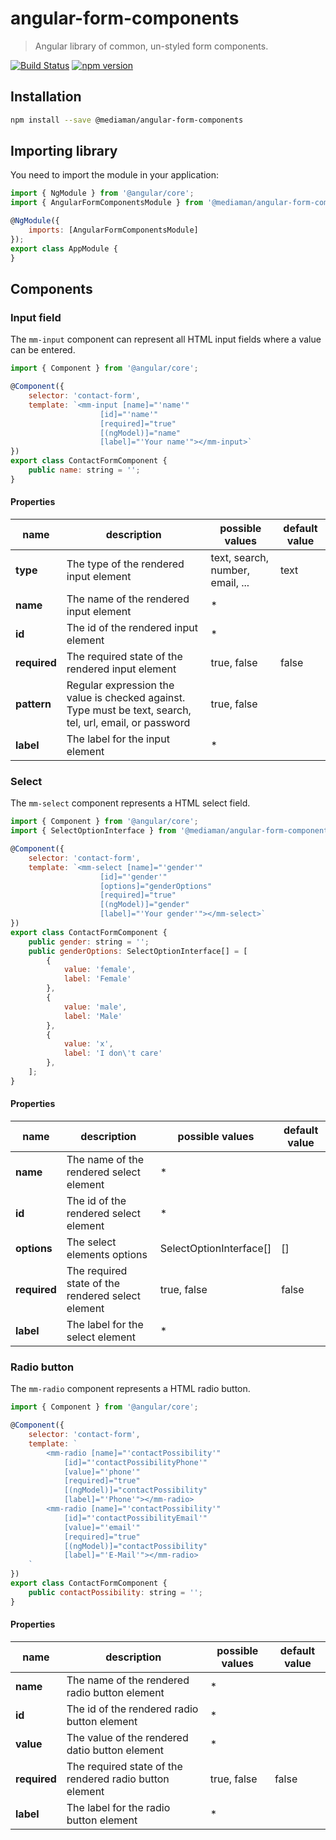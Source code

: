 # angular-form-components

> Angular library of common, un-styled form components.

[![Build Status](https://travis-ci.org/mediamanDE/angular-form-components.svg?branch=master)](https://travis-ci.org/mediamanDE/angular-form-components)
[![npm version](https://badge.fury.io/js/%40mediaman%2Fangular-form-components.svg)](https://badge.fury.io/js/%40mediaman%2Fangular-form-components)

## Installation

```bash
npm install --save @mediaman/angular-form-components
```

## Importing library

You need to import the module in your application:

```javascript
import { NgModule } from '@angular/core';
import { AngularFormComponentsModule } from '@mediaman/angular-form-components';

@NgModule({
    imports: [AngularFormComponentsModule]
});
export class AppModule {
}
```

## Components

### Input field

The `mm-input` component can represent all HTML input fields where a value can be entered.

```javascript
import { Component } from '@angular/core';

@Component({
    selector: 'contact-form',
    template: `<mm-input [name]="'name'"
                    [id]="'name'"
                    [required]="true"
                    [(ngModel)]="name"
                    [label]="'Your name'"></mm-input>`
})
export class ContactFormComponent {
    public name: string = '';
}
```

#### Properties

| **name** | description | possible values | default value |
|----------|-------------|-----------------|---------------|
| **type** | The type of the rendered input element | text, search, number, email, ... | text |
| **name** | The name of the rendered input element | * ||
| **id** | The id of the rendered input element | * ||
| **required** | The required state of the rendered input element | true, false | false |
| **pattern** | Regular expression the value is checked against. Type must be text, search, tel, url, email, or password | true, false ||
| **label** | The label for the input element | * ||

### Select

The `mm-select` component represents a HTML select field.

```javascript
import { Component } from '@angular/core';
import { SelectOptionInterface } from '@mediaman/angular-form-components';

@Component({
    selector: 'contact-form',
    template: `<mm-select [name]="'gender'"
                    [id]="'gender'"
                    [options]="genderOptions"
                    [required]="true"
                    [(ngModel)]="gender"
                    [label]="'Your gender'"></mm-select>`
})
export class ContactFormComponent {
    public gender: string = '';
    public genderOptions: SelectOptionInterface[] = [
        {
            value: 'female',
            label: 'Female'
        },
        {
            value: 'male',
            label: 'Male'
        },
        {
            value: 'x',
            label: 'I don\'t care'
        },
    ];
}
```

#### Properties

| **name** | description | possible values | default value |
|----------|-------------|-----------------|---------------|
| **name** | The name of the rendered select element | * ||
| **id** | The id of the rendered select element | * ||
| **options** | The select elements options | SelectOptionInterface[] | [] |
| **required** | The required state of the rendered select element | true, false | false |
| **label** | The label for the select element | * ||

### Radio button

The `mm-radio` component represents a HTML radio button.

```javascript
import { Component } from '@angular/core';

@Component({
    selector: 'contact-form',
    template: `
        <mm-radio [name]="'contactPossibility'"
            [id]="'contactPossibilityPhone'"
            [value]="'phone'"
            [required]="true"
            [(ngModel)]="contactPossibility"
            [label]="'Phone'"></mm-radio>
        <mm-radio [name]="'contactPossibility'"
            [id]="'contactPossibilityEmail'"
            [value]="'email'"
            [required]="true"
            [(ngModel)]="contactPossibility"
            [label]="'E-Mail'"></mm-radio>
    `
})
export class ContactFormComponent {
    public contactPossibility: string = '';
}
```

#### Properties

| **name** | description | possible values | default value |
|----------|-------------|-----------------|---------------|
| **name** | The name of the rendered radio button element | * ||
| **id** | The id of the rendered radio button element | * ||
| **value** | The value of the rendered datio button element | * ||
| **required** | The required state of the rendered radio button element | true, false | false |
| **label** | The label for the radio button element | * ||
